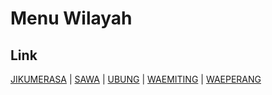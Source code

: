 # Menu Wilayah

## Link

[JIKUMERASA](https://github.com/gigit-pemilu/pemilu-2024-81-maluku/tree/main/pileg-dpr/hitung-suara/sub/81-maluku/sub/04-buru/sub/15-lilialy/sub/2002-jikumerasa)
 | 
[SAWA](https://github.com/gigit-pemilu/pemilu-2024-81-maluku/tree/main/pileg-dpr/hitung-suara/sub/81-maluku/sub/04-buru/sub/15-lilialy/sub/2004-sawa)
 | 
[UBUNG](https://github.com/gigit-pemilu/pemilu-2024-81-maluku/tree/main/pileg-dpr/hitung-suara/sub/81-maluku/sub/04-buru/sub/15-lilialy/sub/2001-ubung)
 | 
[WAEMITING](https://github.com/gigit-pemilu/pemilu-2024-81-maluku/tree/main/pileg-dpr/hitung-suara/sub/81-maluku/sub/04-buru/sub/15-lilialy/sub/2003-waemiting)
 | 
[WAEPERANG](https://github.com/gigit-pemilu/pemilu-2024-81-maluku/tree/main/pileg-dpr/hitung-suara/sub/81-maluku/sub/04-buru/sub/15-lilialy/sub/2005-waeperang)

